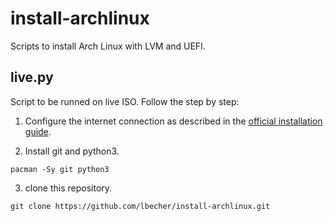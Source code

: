 # install-archlinux
Scripts to install Arch Linux with LVM and UEFI.

## live.py
Script to be runned on live ISO. Follow the step by step:

1. Configure the internet connection as described in the [official installation guide](https://wiki.archlinux.org/title/Installation_guide).

2. Install git and python3.

```
pacman -Sy git python3
```

3. clone this repository.

```
git clone https://github.com/lbecher/install-archlinux.git
```

